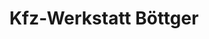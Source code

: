 ---
title: "Kfz-Werkstatt Böttger"
url: /schnaudertal/kfz-werkstatt-boettger/
shop: Autowerkstatt
---